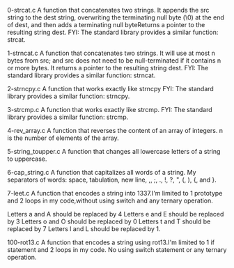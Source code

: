 0-strcat.c A function that concatenates two strings. It appends the src string to the dest string, overwriting the terminating null byte (\0) at the end of dest, 
and then adds a terminating null byteReturns a pointer to the resulting string dest. FYI: The standard library provides a similar function: strcat.

1-strncat.c A function that concatenates two strings. It will use at most n bytes from src; and src does not need to be null-terminated if it contains n or more bytes. It returns a pointer to the resulting string dest. FYI: The standard library provides a similar function: strncat.

2-strncpy.c A function that works exactly like strncpy FYI: The standard library provides a similar function: strncpy. 

3-strcmp.c A function that works exactly like strcmp. FYI: The standard library provides a similar function: strcmp.

4-rev_array.c A function that reverses the content of an array of integers. n is the number of elements of the array.

5-string_toupper.c A function that changes all lowercase letters of a string to uppercase.


6-cap_string.c A function that capitalizes all words of a string. My separators of words: space, tabulation, new line, ,, ;, ., !, ?, ", (, ), {, and }.

7-leet.c A function that encodes a string into 1337.I'm limited to 1 prototype and 2 loops in my code,without using switch and any ternary operation.

Letters a and A should be replaced by 4
Letters e and E should be replaced by 3
Letters o and O should be replaced by 0
Letters t and T should be replaced by 7
Letters l and L should be replaced by 1.

100-rot13.c A function that encodes a string using rot13.I'm limited to 1 if statement and 2 loops in my code.
No using switch statement or any ternary operation.

